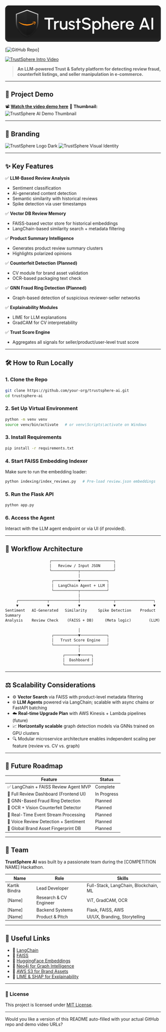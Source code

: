 ![TrustSphere Logo](assets\trustSphereLogo1.png)

[![GitHub Repo](https://img.shields.io/badge/GitHub-Repo-blue?logo=github)]

[![TrustSphere Intro Video](https://img.youtube.com/vi/YOUR_VIDEO_ID_HERE/0.jpg)](https://www.youtube.com/watch?v=YOUR_VIDEO_ID_HERE)

> **An LLM-powered Trust & Safety platform for detecting review fraud, counterfeit listings, and seller manipulation in e-commerce.**

---

## 🎥 Project Demo

📽️ **[Watch the video demo here](https://www.youtube.com/watch?v=YOUR_VIDEO_ID_HERE)**
📸 **Thumbnail:**
![TrustSphere AI Demo Thumbnail](./assets/thumbnail.png)

---

## 🌟 Branding

![TrustSphere Logo Dark](./assets/logo-dark.png)
![TrustSphere Visual Identity](./assets/branding-banner.png)

---

## ✨ Key Features

✅ **LLM-Based Review Analysis**

* Sentiment classification
* AI-generated content detection
* Semantic similarity with historical reviews
* Spike detection via user timestamps

✅ **Vector DB Review Memory**

* FAISS-based vector store for historical embeddings
* LangChain-based similarity search + metadata filtering

✅ **Product Summary Intelligence**

* Generates product review summary clusters
* Highlights polarized opinions

✅ **Counterfeit Detection (Planned)**

* CV module for brand asset validation
* OCR-based packaging text check

✅ **GNN Fraud Ring Detection (Planned)**

* Graph-based detection of suspicious reviewer-seller networks

✅ **Explainability Modules**

* LIME for LLM explanations
* GradCAM for CV interpretability

✅ **Trust Score Engine**

* Aggregates all signals for seller/product/user-level trust score

---

## 🛠️ How to Run Locally

### 1. Clone the Repo

```bash
git clone https://github.com/your-org/trustsphere-ai.git
cd trustsphere-ai
```

### 2. Set Up Virtual Environment

```bash
python -m venv venv
source venv/bin/activate   # or venv\Scripts\activate on Windows
```

### 3. Install Requirements

```bash
pip install -r requirements.txt
```

### 4. Start FAISS Embedding Indexer

Make sure to run the embedding loader:

```bash
python indexing/index_reviews.py   # Pre-load review.json embeddings
```

### 5. Run the Flask API

```bash
python app.py
```

### 6. Access the Agent

Interact with the LLM agent endpoint or via UI (if provided).

---

## 🔁 Workflow Architecture

```
                    ┌────────────────────────────┐
                    │   Review / Input JSON      │
                    └────────────┬───────────────┘
                                 │
                     ┌───────────▼────────────┐
                     │  LangChain Agent + LLM │
                     └───────────┬────────────┘
                                 │
     ┌─────────────┬─────────────┼───────────────┬─────────────────┐
     ▼             ▼             ▼               ▼                 ▼
Sentiment   AI-Generated   Similarity     Spike Detection    Product Summary
Analysis    Review Check    (FAISS + DB)     (Meta logic)        (LLM)

                                 │
                     ┌───────────▼────────────┐
                     │   Trust Score Engine   │
                     └───────────┬────────────┘
                                 │
                          ┌──────▼─────┐
                          │  Dashboard │
                          └────────────┘
```

---

## ⚖️ Scalability Considerations

* ⚙️ **Vector Search** via FAISS with product-level metadata filtering
* 🌐 **LLM Agents** powered via LangChain; scalable with async chains or FastAPI batching
* ☁️ **Real-time Upgrade Plan** with AWS Kinesis + Lambda pipelines (future)
* 📈 **Horizontally scalable** graph detection models via GNNs trained on GPU clusters
* 🔍 Modular microservice architecture enables independent scaling per feature (review vs. CV vs. graph)

---

## 🔭 Future Roadmap

| Feature                                | Status      |
| -------------------------------------- | ----------- |
| ✅ LangChain + FAISS Review Agent MVP   | Complete    |
| 🔲 Full Review Dashboard (Frontend UI) | In Progress |
| 🔲 GNN-Based Fraud Ring Detection      | Planned     |
| 🔲 OCR + Vision Counterfeit Detector   | Planned     |
| 🔲 Real-Time Event Stream Processing   | Planned     |
| 🔲 Voice Review Detection + Sentiment  | Planned     |
| 🔲 Global Brand Asset Fingerprint DB   | Planned     |

---

## 👥 Team

**TrustSphere AI** was built by a passionate team during the \[COMPETITION NAME] Hackathon.

| Name          | Role                   | Skills                                |
| ------------- | ---------------------- | ------------------------------------- |
| Kartik Bindra | Lead Developer         | Full-Stack, LangChain, Blockchain, ML |
| \[Name]       | Research & CV Engineer | ViT, GradCAM, OCR                     |
| \[Name]       | Backend Systems        | Flask, FAISS, AWS                     |
| \[Name]       | Product & Pitch        | UI/UX, Branding, Storytelling         |

---

## 🔗 Useful Links

* 🔗 [LangChain](https://www.langchain.com/)
* 🔗 [FAISS](https://github.com/facebookresearch/faiss)
* 🔗 [HuggingFace Embeddings](https://huggingface.co/docs/transformers/index)
* 🔗 [Neo4j for Graph Intelligence](https://neo4j.com/)
* 🔗 [AWS S3 for Brand Assets](https://aws.amazon.com/s3/)
* 🔗 [LIME & SHAP for Explainability](https://github.com/marcotcr/lime)

---

### 📄 License

This project is licensed under [MIT License](LICENSE).

---

Would you like a version of this README auto-filled with your actual GitHub repo and demo video URLs?
